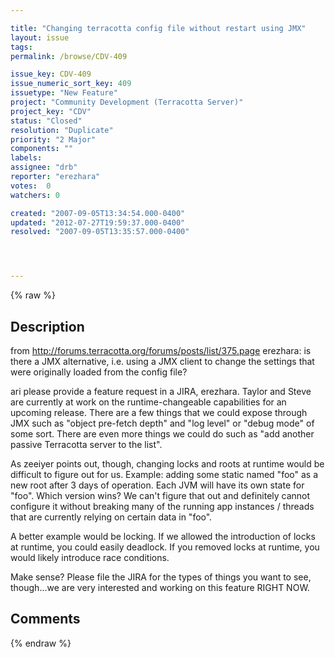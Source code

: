 ```yaml
---

title: "Changing terracotta config file without restart using JMX"
layout: issue
tags: 
permalink: /browse/CDV-409

issue_key: CDV-409
issue_numeric_sort_key: 409
issuetype: "New Feature"
project: "Community Development (Terracotta Server)"
project_key: "CDV"
status: "Closed"
resolution: "Duplicate"
priority: "2 Major"
components: ""
labels: 
assignee: "drb"
reporter: "erezhara"
votes:  0
watchers: 0

created: "2007-09-05T13:34:54.000-0400"
updated: "2012-07-27T19:59:37.000-0400"
resolved: "2007-09-05T13:35:57.000-0400"




---
```


{% raw %}

## Description

<div markdown="1" class="description">

from http://forums.terracotta.org/forums/posts/list/375.page
erezhara: 
is there a JMX alternative, i.e. using a JMX client to change the settings that were originally loaded from the config file?  

ari 
please provide a feature request in a JIRA, erezhara. Taylor and Steve are currently at work on the runtime-changeable capabilities for an upcoming release. There are a few things that we could expose through JMX such as "object pre-fetch depth" and "log level" or "debug mode" of some sort. There are even more things we could do such as "add another passive Terracotta server to the list". 

As zeeiyer points out, though, changing locks and roots at runtime would be difficult to figure out for us. Example: adding some static named "foo" as a new root after 3 days of operation. Each JVM will have its own state for "foo". Which version wins? We can't figure that out and definitely cannot configure it without breaking many of the running app instances / threads that are currently relying on certain data in "foo". 

A better example would be locking. If we allowed the introduction of locks at runtime, you could easily deadlock. If you removed locks at runtime, you would likely introduce race conditions. 

Make sense? Please file the JIRA for the types of things you want to see, though...we are very interested and working on this feature RIGHT NOW. 

 

</div>

## Comments



{% endraw %}
